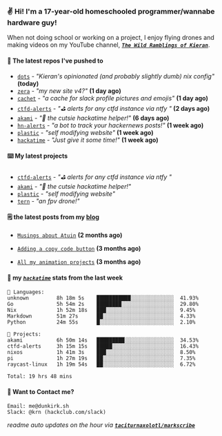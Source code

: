### ✌️ Hi! I'm a 17-year-old homeschooled programmer/wannabe hardware guy!

When not doing school or working on a project, I enjoy flying drones and making videos on my YouTube channel, [**_`The Wild Ramblings of Kieran`_**](https://youtube.com/@kieran.rambles).

#### 👷 The latest repos I've pushed to

- [`dots`](https://github.com/taciturnaxolotl/dots) - _"Kieran's opinionated (and probably slightly dumb) nix config"_ **(today)**
- [`zera`](https://github.com/taciturnaxolotl/zera) - _"my new site v4?"_ **(1 day ago)**
- [`cachet`](https://github.com/taciturnaxolotl/cachet) - _"a cache for slack profile pictures and emojis"_ **(1 day ago)**
- [`ctfd-alerts`](https://github.com/taciturnaxolotl/ctfd-alerts) - _"⛳ alerts for any ctfd instance via ntfy "_ **(2 days ago)**
- [`akami`](https://github.com/taciturnaxolotl/akami) - _"🌷 the cutsie hackatime helper!"_ **(6 days ago)**
- [`hn-alerts`](https://github.com/taciturnaxolotl/hn-alerts) - _"a bot to track your hackernews posts!"_ **(1 week ago)**
- [`plastic`](https://github.com/taciturnaxolotl/plastic) - _"self modifying website"_ **(1 week ago)**
- [`hackatime`](https://github.com/hackclub/hackatime) - _"Just give it some time!"_ **(1 week ago)**

#### ⌨️ My latest projects

- [`ctfd-alerts`](https://github.com/taciturnaxolotl/ctfd-alerts) - _"⛳ alerts for any ctfd instance via ntfy "_
- [`akami`](https://github.com/taciturnaxolotl/akami) - _"🌷 the cutsie hackatime helper!"_
- [`plastic`](https://github.com/taciturnaxolotl/plastic) - _"self modifying website"_
- [`tern`](https://github.com/taciturnaxolotl/tern) - _"an fpv drone!"_

#### 🗒️ the latest posts from my [blog](https://dunkirk.sh)

- [`Musings about Atuin`](https://dunkirk.sh/blog/atuin/) **(2 months ago)**

- [`Adding a copy code button`](https://dunkirk.sh/blog/adding-a-copy-button/) **(3 months ago)**

- [`All my animation projects`](https://dunkirk.sh/blog/my-animations/) **(3 months ago)**



#### 📡 my [_`hackatime`_](https://waka.hackclub.com) stats from the last week

```text
💾 Languages:
unknown         8h 18m 5s    ███████████░░░░░░░░░░░░░░  41.93%
Go              5h 54m 2s    ████████░░░░░░░░░░░░░░░░░  29.80%
Nix             1h 52m 18s   ███░░░░░░░░░░░░░░░░░░░░░░  9.45%
Markdown        51m 27s      ██░░░░░░░░░░░░░░░░░░░░░░░  4.33%
Python          24m 55s      █░░░░░░░░░░░░░░░░░░░░░░░░  2.10%

💼 Projects:
akami           6h 50m 14s   █████████░░░░░░░░░░░░░░░░  34.53%
ctfd-alerts     3h 15m 15s   █████░░░░░░░░░░░░░░░░░░░░  16.43%
nixos           1h 41m 3s    ███░░░░░░░░░░░░░░░░░░░░░░  8.50%
pi              1h 27m 19s   ██░░░░░░░░░░░░░░░░░░░░░░░  7.35%
raycast-linux   1h 19m 54s   ██░░░░░░░░░░░░░░░░░░░░░░░  6.72%

Total: 19 hrs 48 mins
```

#### 📮 Want to Contact me?

```text
Email: me@dunkirk.sh
Slack: @krn (hackclub.com/slack)
```

_readme auto updates on the hour via [**`taciturnaxolotl/markscribe`**](https://github.com/taciturnaxolotl/markscribe)_
